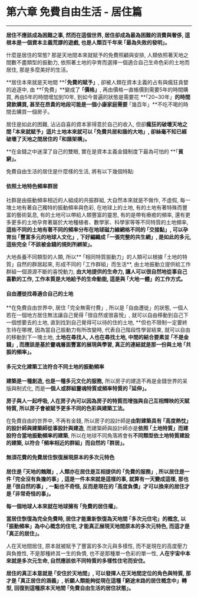 # 第六章 免費自由生活 - 居住篇

---

**居住不應該成為困難之事, 然而在這個世界, 居住卻成為最為困難的消費與奢侈, 這根本是一個資本主義荒謬的遊戲, 也是人類百千年來 ｢最為失敗的發明」。**

什麼是居住的常態? 那是天地間本來就賦予的免費照顧與安排, 人類依照著天地之間數不盡類型的振動力, 依照著土地的孕育而選擇一個適合自己生命色彩的土地而居住, 那是多麼美好的生活。

**居住本來就是天地間 **｢**免費的賦予」**, 卻被人類在資本主義的占有與瘋狂貪婪的追逐中, 由 **｢免費」**變成了 **｢價格」**, 再由價格一直帳價到需要5年的時間購買, 再由5年的時間增加到10年, 到如今普遍的狀態是需要花 **｢20~30年」**的時間貸款購買, 甚至在昂貴的地段可能是一個小康家庭需要** ｢幾百年」**不吃不喝的時間去購買一個房子。

居住是如此的困難, 沾沾自喜的資本家得意於自己的收入, 但卻**瘋狂的破壞天地之間 ｢本來就賦予」這片土地本來就可以 ｢免費共居和諧的大地」, 卻絲毫不知已經破壞了天地之間居住的 ｢和諧架構」。**

**在金錢之中迷濛了自己的雙眼, 實在是資本主義金錢制度下最為可怕的 **｢**貧窮」。**

免費自由生活的居住是什麼樣的生活, 將有以下幾個特點:

#### 依照土地特色頻率群居

社群是由振動頻率相近的人組成的共振群組, 大自然本來就是不做作, 不虛假, 每一塊土地有著自己獨特的振動頻率與色彩, 在地球上的土地, 有的土地有著特殊而豐富的藝術氣息, 有的土地可以帶給人類豐富的靈思, 有的是帶有療癒的頻率, 還有更多更多的土地孕育著屬於大地種植者、數學家、科學家等等不同特質的土地頻率, **這些不同的土地有著不同的頻率分布在地球磁力線網格不同的 ｢交接點」, 可以孕育出 ｢豐富多元的地球人文化」, 下好編織成 ｢一張完整的共生網」, 是如此的多元, 這些完全 ｢不該被金錢的規則所綁架」。**

大地長養不同類型的人類, 所以** ｢相同特質振動力」的人類可以根據  ｢土地的特質」自然的群居起來, 形成不同的 ｢工作群組」而生活**, 由土地振動立提供給工作群組一個源源不斷的喜悅動力, **由大地提供的生命力, 讓人可以很自然地從事自己喜歡的工作, 工作本質是大地給予的生命動能, 這是與 ｢大地一體」的工作方式。**

#### 自由遷徙找尋適合自己的土地

**在免費自由世界中, 居住 ｢完全無需付費」, 所以是 ｢自由遷徙」的狀態, 一個人若在一個地方居住無法讓自己覺得 ｢很自然或很喜悅」, 就可以自由移動到自己下一個想要去的土地, 直到找到自己覺得可以待的住的土地, **但也不限制一定要終生待在哪裡, 因為當自己振動力有所改變時, 代表自己階段性學習結束, 就可以自由的移動到下一塊土地, **土地在尋找人, 人也在尋找土地, 中間的結合要素並 ｢不是金錢」, 而應該是基於靈魂層面豐富的展現與學習, 真正的連結就是那一份與土地 ｢共振的頻率」。**

#### 多元文化建築工法符合不同土地的振動頻率

**建築是一種創造, 也是一種多元文化的服務,** 所以房子的建造不再是金錢世界的呆版與制式化, 而是**一個人或群組靈魂特質或頻率特質的 ｢延伸」。**

**房子與人一起呼吸, 人在房子內可以因為房子的特質而增強與自己互相輝映的天賦特質, 所以房子會被賦予更多不同的色彩與建築工法。**

在免費自由的世界中, 不再有金錢, 所以房子的設計師是**由對建築具有 ｢高度熱忱」的設計師與建築師從事設計與建造**, 而建築師與設計師亦是**依照 ｢土地特質」而建設符合當地振動頻率的建築**, 所以在地球不同角落將會有**不同類型依土地特質建設的建築, 以符合  ｢頻率相近的群組」而自然的 ｢群居」。**

#### 無須花費的免費居住恢復展現原本的多次元特色

**居住是 ｢天地的餽贈」, 人類亦在居住是互相提供的 ｢免費的服務」, 所以居住是一件 ｢完全沒有負擔的事」, 這是一件本來就是這樣的事, 就算有一天變成這樣, 那也是 ｢很自然的事」, 一點也不奇怪, 反而是現在的 ｢高度負債」才可以換來的居住才是 ｢非常奇怪的事」。**

**每一個地球人本來就在地球擁有 ｢免費的居住權」**。

**當居住恢復為完全免費時, 居住才能重新恢復為天地間 ｢多次元住宅」的概念, 以 ｢振動頻率」為中心概念的住宅, 才能真正展現天地間原本的多次元特色, 而這才是 ｢真正的居住」。**

人在天地間居住, 原本就被賦予了豐富的多次元與多樣性, 而不是現在的高度壓力與負擔性, 不是那種終其一生的負債, 也不是那種單一色彩的單一性, **人在宇宙中本來就是多次元生命, 自然應該依不同特質的多樣性住宅而安住。**

**居住的真正本意就是 ｢安住於天地間」, 可以發揮人在天地間定位的角色與特質, 那才是 ｢真正居住的涵義」, 祈願人類能夠從現在這種 ｢窮途末路的居住概念中」轉型, 回復到這種原本天地間 ｢免費自由生活的居住狀態」。**

